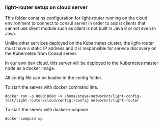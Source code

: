 ### light-router setup on cloud server

This folder contains configuration for light-router running on the cloud environment to connect to consul server in order to assist clients that cannot use client module such as client is not built in Java 8 or not even in Java.

Unlike other services deployed on the Kubernetes cluster, the light-router must have a static IP address and it is responsible for service discovery on the Kubernetes from Consul server.

In our own dev cloud, this server will be deployed to the Kubernetes master node as a docker image.

All config file can be loaded in the config folder.

To start the server with docker command line.

```
docker run -p 8080:8080 -v /home/steve/networknt/light-config-test/light-router/cloud/config:/config networknt/light-router
```


To start the server with docker-compose

```
docker-compose up
```
